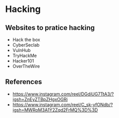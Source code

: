 # Hacking

## Websites to pratice hacking
* Hack the box
* CyberSeclab
* VulnHub
* TryHackMe
* Hacker101
* OverTheWire

## References
* https://www.instagram.com/reel/DGdiUG7TtA3/?igsh=ZnEyZTBpZHgxOGRi
* https://www.instagram.com/reel/C_sk-yfONdb/?igsh=MWRoM3A1Y2Zqd2FrMQ%3D%3D